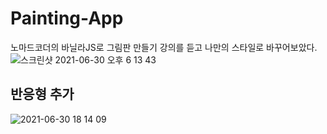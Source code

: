 # Painting-App
노마드코더의 바닐라JS로 그림판 만들기 강의를 듣고 나만의 스타일로 바꾸어보았다.
![스크린샷 2021-06-30 오후 6 13 43](https://user-images.githubusercontent.com/72447026/123935352-1ba22180-d9cf-11eb-8d6d-58fd24180e8e.png)

## 반응형 추가
![2021-06-30 18 14 09](https://user-images.githubusercontent.com/72447026/123935418-2bba0100-d9cf-11eb-9499-1ed8bc596344.gif)
